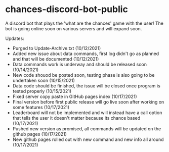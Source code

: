 # chances-discord-bot-public
A discord bot that plays the 'what are the chances' game with the user! The bot is going online soon on various servers and will expand soon.

Updates:
- Purged to Update-Archive.txt (10/12/2021)
- Added new issue about data commands, first log didn't go as planned and that will be documented (10/12/2021)
- Data commands work is underway and should be released soon (10/14/2021)
- New code shouod be posted soon, testing phase is also going to be undertaken soon (10/15/2021)
- Data code should be finished, the issue will be closed once program is tested properly (10/15/2021)
- Fixed server copy paste in GitHub pages index (10/17/2021)
- Final version before first public release will go live soon after working on some features (10/17/2021)
- Leaderboard will not be implemented and will instead have a call option that tells the user it doesn't matter because its chance based (10/17/2021)
- Pushed new version as promised, all commands will be updated on the github pages (10/17/2021)
- New github pages rolled out with new command and new info all around (10/17/2021)
